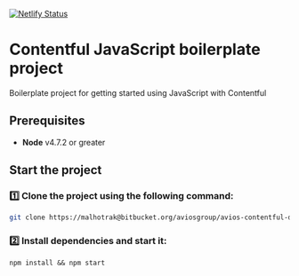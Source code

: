 [![Netlify Status](https://api.netlify.com/api/v1/badges/6dcae942-5717-42b3-a35b-0f8d1acdb7fa/deploy-status)](https://app.netlify.com/sites/vibrant-edison-db8d64/deploys)

# Contentful JavaScript boilerplate project

Boilerplate project for getting started using JavaScript with Contentful

## Prerequisites

-   **Node** v4.7.2 or greater

## Start the project

### :one: Clone the project using the following command:

```bash
git clone https://malhotrak@bitbucket.org/aviosgroup/avios-contentful-demo.git/
```
### :two: Install dependencies and start it:

```shell
npm install && npm start

```
